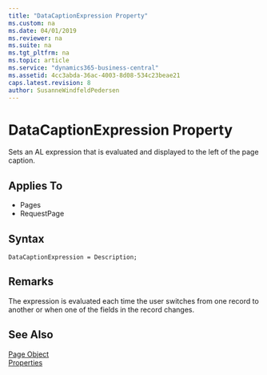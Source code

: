 ```yaml
---
title: "DataCaptionExpression Property"
ms.custom: na
ms.date: 04/01/2019
ms.reviewer: na
ms.suite: na
ms.tgt_pltfrm: na
ms.topic: article
ms.service: "dynamics365-business-central"
ms.assetid: 4cc3abda-36ac-4003-8d08-534c23beae21
caps.latest.revision: 8
author: SusanneWindfeldPedersen
---
```


 

# DataCaptionExpression Property
Sets an AL expression that is evaluated and displayed to the left of the page caption.  
  
## Applies To  
-   Pages  
-   RequestPage
 
## Syntax
```
DataCaptionExpression = Description;
```

## Remarks  
 The expression is evaluated each time the user switches from one record to another or when one of the fields in the record changes.  
  
## See Also  
[Page Object](../devenv-page-object.md)  
[Properties](devenv-properties.md)